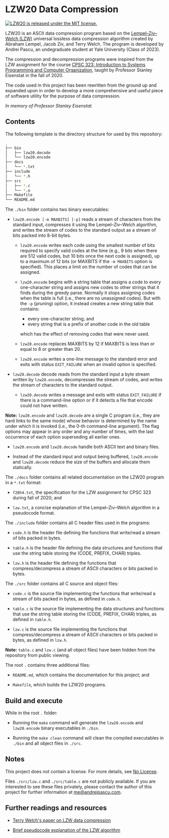 # LZW20 Data Compression

<p>
    <a href="https://github.com/andreiui/lzw-20/blob/main/LICENSE">
        <img src="https://img.shields.io/badge/bin-passing-00000.svg" alt="LZW20 is released under the MIT license." />
    </a>
</p>

LZW20 is an ASCII data compression program based on the [Lempel–Ziv–Welch (LZW)](https://en.wikipedia.org/wiki/Lempel–Ziv–Welch) universal lossless data compression algorithm created by Abraham Lempel, Jacob Ziv, and Terry Welch. The program is developed by Andrei Pascu, an undegraduate student at Yale University (Class of 2023).

The compression and decompression programs were inspired from the LZW assignment for the course [CPSC 323: Introduction to Systems Programming and Computer Organization](https://zoo.cs.yale.edu/classes/cs323/), taught by Professor Stanley Eisenstat in the fall of 2020.

The code used in this project has been rewritten from the ground up and expanded upon in order to develop a more comprehensive and useful piece of software utility for the purpose of data compression.

*In memory of Professor Stanley Eisenstat.*

## Contents

The following template is the directory structure for used by this repository:

```bash
.
├── bin
│   ├── lzw20.decode
│   └── lzw20.encode
├── docs
│   └── *.txt
├── include
│   └── *.h
├── src
│   ├── *.c
│   └── *.o
├── Makefile
└── README.md
```

The `./bin` folder contains two binary executables:

- `lzw20.encode [-m MAXBITS] [-p]` reads a stream of characters from the standard input, compresses it using the Lempel–Ziv–Welch algorithm, and writes the stream of codes to the standard output as a stream of bits packed into 8-bit bytes.

  - `lzw20.encode` writes each code using the smallest number of bits required to specify valid codes at the time (e.g., 9 bits when there are 512 valid codes, but 10 bits once the next code is assigned), up to a maximum of 12 bits (or MAXBITS if the `-m MAXBITS` option is specified). This places a limit on the number of codes that can be assigned.

  - `lzw20.encode` begins with a string table that assigns a code to every one-character string and assigns new codes to other strings that it finds during the greedy parse.  Normally it stops assigning codes when the table is full (i.e., there are no unassigned codes). But with the `-p` (pruning) option, it instead creates a new string table that contains:

    - every one-character string; and
    - every string that is a prefix of another code in the old table

    which has the effect of removing codes that were never used.

  - `lzw20.encode` replaces MAXBITS by 12 if MAXBITS is less than or equal to 8 or greater than 20.

  - `lzw20.encode` writes a one-line message to the standard error and exits with status `EXIT_FAILURE` when an invalid option is specified.

- `lzw20.decode` decode reads from the standard input a byte stream written by `lzw20.encode`, decompresses the stream of codes, and writes the stream of characters to the standard output.

  - `lzw20.decode` writes a message and exits with status `EXIT_FAILURE` if there is a command-line option or if it detects a file that encode could not have written.

**Note:** `lzw20.encode` and `lzw20.decode` are a single C program (i.e., they are hard links to the same inode) whose behavior is determined by the name under which it is invoked (i.e., the 0-th command-line argument). The flag options may appear in any order and any number of times, with the last occurrence of each option superseding all earlier ones.

- `lzw20.encode` and `lzw20.decode` handle both ASCII text and binary files.

- Instead of the standard input and output being buffered, `lzw20.encode` and `lzw20.decode` reduce the size of the buffers and allocate them statically.

The `./docs` folder contains all related documentation on the LZW20 program in a `*.txt` format:

- `f20h4.txt`, the specification for the LZW assignment for CPSC 323 during fall of 2020; and

- `lzw.txt`, a concise explanation of the Lempel–Ziv–Welch algorithm in a pseudocode format.

The `./include` folder contains all C header files used in the programs:

- `code.h` is the header file defining the functions that write/read a stream of bits packed in bytes.

- `table.h` is the header file defining the data structures and functions that use the string table storing the (CODE, PREFIX, CHAR) triples.

- `lzw.h` is the header file defining the functions that compress/decompress a stream of ASCII characters or bits packed in bytes.

The `./src` folder contains all C source and object files:

- `code.c` is the source file implementing the functions that write/read a stream of bits packed in bytes, as defined in `code.h`.

- `table.c` is the source file implementing the data structures and functions that use the string table storing the (CODE, PREFIX, CHAR) triples, as defined in `table.h`.

- `lzw.c` is the source file implementing the functions that compress/decompress a stream of ASCII characters or bits packed in bytes, as defined in `lzw.h`.

**Note:** `table.c` and `lzw.c` (and all object files) have been hidden from the repository from public viewing.

The root `.` contains three additional files:

- `README.md`, which contains the documentation for this project; and

- `Makefile`, which builds the LZW20 programs.

## Build and execute

While in the root `.` folder:

- Running the `make` command will generate the `lzw20.encode` and `lzw20.encode` binary executables in `./bin`.

- Running the `make clean` command will clean the compiled executables in `./bin` and all object files in `./src`.

## Notes

This project does not contain a license. For more details, see [No License](https://choosealicense.com/no-permission/).

Files `./src/lzw.c` and `./src/table.c` are not publicly available. If you are interested to see these files privately, please contact the author of this project for further information at [me@andreipascu.com](mailto:me@andreipascu.com?subject=[GitHub]%20LZW20%20Data%20Compression%20Source).

## Further readings and resources

- [Terry Welch's paper on LZW data compression](https://www2.cs.duke.edu/courses/spring03/cps296.5/papers/welch_1984_technique_for.pdf)

- [Brief pseudocode explanation of the LZW algorithm](https://github.com/andreiui/lzw-20/blob/main/docs/lzw.txt)
